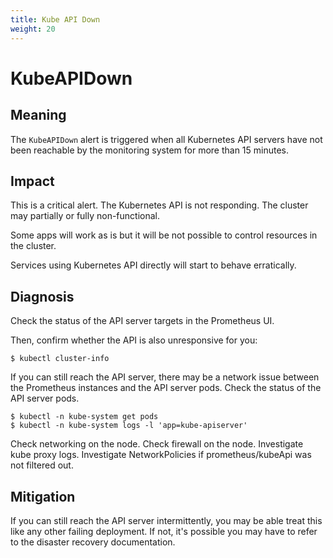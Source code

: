 ```yaml
---
title: Kube API Down
weight: 20
---
```


# KubeAPIDown

## Meaning

The `KubeAPIDown` alert is triggered when all Kubernetes API servers have not
been reachable by the monitoring system for more than 15 minutes.

## Impact

This is a critical alert. The Kubernetes API is not responding. The
cluster may partially or fully non-functional.

Some apps will work as is but it will be not possible to control resources
in the cluster.

Services using Kubernetes API directly will start to behave erratically.

## Diagnosis

Check the status of the API server targets in the Prometheus UI.

Then, confirm whether the API is also unresponsive for you:

```shell
$ kubectl cluster-info
```

If you can still reach the API server, there may be a network issue between the
Prometheus instances and the API server pods. Check the status of the API server
pods.

```shell
$ kubectl -n kube-system get pods
$ kubectl -n kube-system logs -l 'app=kube-apiserver'
```

Check networking on the node.
Check firewall on the node.
Investigate kube proxy logs.
Investigate NetworkPolicies if prometheus/kubeApi was not filtered out.


## Mitigation

If you can still reach the API server intermittently, you may be able treat this
like any other failing deployment. If not, it's possible you may have to refer
to the disaster recovery documentation.
